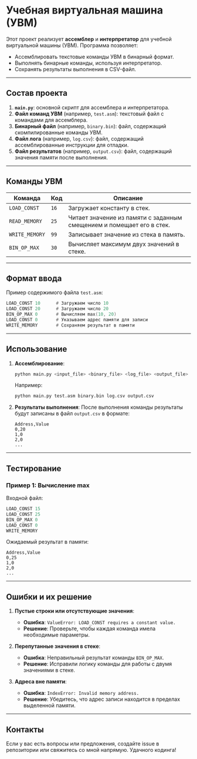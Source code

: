 # Учебная виртуальная машина (УВМ)

Этот проект реализует **ассемблер** и **интерпретатор** для учебной виртуальной машины (УВМ). Программа позволяет:
- Ассемблировать текстовые команды УВМ в бинарный формат.
- Выполнять бинарные команды, используя интерпретатор.
- Сохранять результаты выполнения в CSV-файл.

---

## Состав проекта

1. **`main.py`**: основной скрипт для ассемблера и интерпретатора.
2. **Файл команд УВМ** (например, `test.asm`): текстовый файл с командами для ассемблера.
3. **Бинарный файл** (например, `binary.bin`): файл, содержащий скомпилированные команды УВМ.
4. **Файл лога** (например, `log.csv`): файл, содержащий ассемблированные инструкции для отладки.
5. **Файл результатов** (например, `output.csv`): файл, содержащий значения памяти после выполнения.

---

## Команды УВМ

| Команда         | Код   | Описание                                                                 |
|-----------------|-------|-------------------------------------------------------------------------|
| `LOAD_CONST`    | `16`  | Загружает константу в стек.                                             |
| `READ_MEMORY`   | `25`  | Читает значение из памяти с заданным смещением и помещает его в стек.   |
| `WRITE_MEMORY`  | `99`  | Записывает значение из стека в память.                                 |
| `BIN_OP_MAX`    | `30`  | Вычисляет максимум двух значений в стеке.                              |

---

## Формат ввода

Пример содержимого файла `test.asm`:
```asm
LOAD_CONST 10      # Загружаем число 10
LOAD_CONST 20      # Загружаем число 20
BIN_OP_MAX 0       # Вычисляем max(10, 20)
LOAD_CONST 0       # Указываем адрес памяти для записи
WRITE_MEMORY       # Сохраняем результат в памяти
```

---

## Использование

1. **Ассемблирование**:
   ```bash
   python main.py <input_file> <binary_file> <log_file> <output_file>
   ```
   Например:
   ```bash
   python main.py test.asm binary.bin log.csv output.csv
   ```

2. **Результаты выполнения**:
   После выполнения команды результаты будут записаны в файл `output.csv` в формате:
   ```csv
   Address,Value
   0,20
   1,0
   2,0
   ...
   ```

---

## Тестирование

### Пример 1: Вычисление max

Входной файл:
```asm
LOAD_CONST 15
LOAD_CONST 25
BIN_OP_MAX 0
LOAD_CONST 0
WRITE_MEMORY
```

Ожидаемый результат в памяти:
```csv
Address,Value
0,25
1,0
2,0
...
```

---

## Ошибки и их решение

1. **Пустые строки или отсутствующие значения**:
   - **Ошибка**: `ValueError: LOAD_CONST requires a constant value.`
   - **Решение**: Проверьте, чтобы каждая команда имела необходимые параметры.

2. **Перепутанные значения в стеке**:
   - **Ошибка**: Неправильный результат команды `BIN_OP_MAX`.
   - **Решение**: Исправили логику команды для работы с двумя значениями в стеке.

3. **Адреса вне памяти**:
   - **Ошибка**: `IndexError: Invalid memory address.`
   - **Решение**: Убедитесь, что адрес записи находится в пределах выделенной памяти.

---

## Контакты

Если у вас есть вопросы или предложения, создайте issue в репозитории или свяжитесь со мной напрямую. Удачного кодинга!

